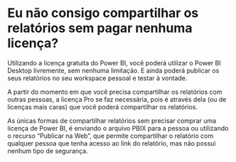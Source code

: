 # Eu não consigo compartilhar os relatórios sem pagar nenhuma licença?

Utilizando a licença gratuita do Power BI, você poderá utilizar o Power BI Desktop livremente, sem nenhuma limitação. E ainda poderá publicar os seus relatórios no seu workspace pessoal e testar à vontade.

A partir do momento em que você precisa compartilhar os relatórios com outras pessoas, a licença Pro se faz necessária, pois é através dela (ou de licenças mais caras) que você poderá compartilhar os relatórios.

As únicas formas de compartilhar relatórios sem precisar comprar uma licença de Power BI, é enviando o arquivo PBIX para a pessoa ou utilizando o recurso “Publicar na Web”, que permite compartilhar o relatório com qualquer pessoa que tenha acesso ao link do relatório, mas não possui nenhum tipo de segurança.
